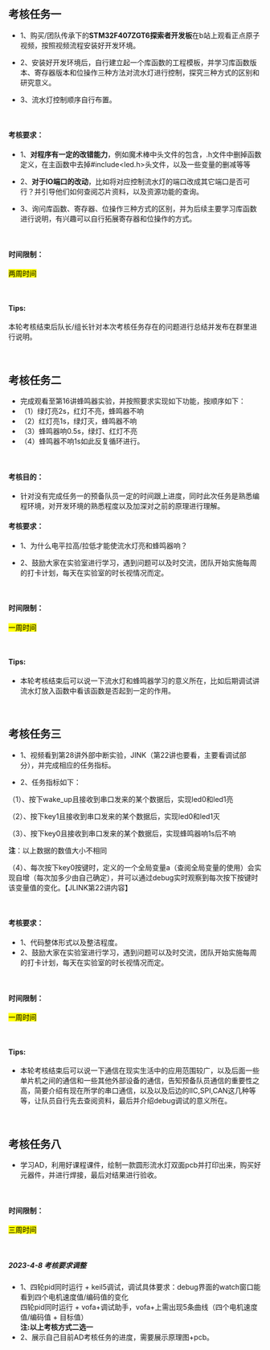 ## 考核任务一



* 1、购买/团队传承下的**STM32F407ZGT6探索者开发板**在b站上观看正点原子视频，按照视频流程安装好开发环境。

* 2、安装好开发环境后，自行建立起一个库函数的工程模板，并学习库函数版本、寄存器版本和位操作三种方法对流水灯进行控制，探究三种方式的区别和研究意义。

* 3、流水灯控制顺序自行布置。

  &nbsp;

  

#### 考核要求：

* 1、**对程序有一定的改错能力**，例如魔术棒中头文件的包含，.h文件中删掉函数定义，在主函数中去掉#include<led.h>头文件，以及一些变量的删减等等

* 2、**对于IO端口的改动**，比如将对应控制流水灯的端口改成其它端口是否可行？并引导他们如何查阅芯片资料，以及资源功能的查询。

* 3、询问库函数、寄存器、位操作三种方式的区别，并为后续主要学习库函数进行说明，有兴趣可以自行拓展寄存器和位操作的方式。

  &nbsp;

  

#### 时间限制：

<mark>两周时间</mark>

&nbsp;





#### Tips:

本轮考核结束后队长/组长针对本次考核任务存在的问题进行总结并发布在群里进行说明。

&nbsp;

## 考核任务二

* 完成观看至第16讲蜂鸣器实验，并按照要求实现如下功能，按顺序如下：
* （1）绿灯亮2s，红灯不亮，蜂鸣器不响
* （2）红灯亮1s，绿灯灭，蜂鸣器不响
* （3）蜂鸣器响0.5s，绿灯、红灯不亮
* （4）蜂鸣器不响1s如此反复循环进行。

&nbsp;

#### 考核目的：

* 针对没有完成任务一的预备队员一定的时间跟上进度，同时此次任务是熟悉编程环境，对开发环境的熟悉程度以及加深对之前的原理进行理解。



#### 考核要求：

* 1、为什么电平拉高/拉低才能使流水灯亮和蜂鸣器响？

* 2、鼓励大家在实验室进行学习，遇到问题可以及时交流，团队开始实施每周的打卡计划，每天在实验室的时长视情况而定。

&nbsp;

#### 时间限制：

<mark>一周时间</mark>

&nbsp;

#### Tips:

* 本轮考核结束后可以说一下流水灯和蜂鸣器学习的意义所在，比如后期调试讲流水灯放入函数中看该函数是否起到一定的作用。

&nbsp;

## 考核任务三

* 1、视频看到第28讲外部中断实验，JINK（第22讲也要看，主要看调试部分），并完成相应的任务指标。

* 2、任务指标如下：

（1）、按下wake_up且接收到串口发来的某个数据后，实现led0和led1亮

（2）、按下key1且接收到串口发来的某个数据后，实现led0和led1灭

（3）、按下key0且接收到串口发来的某个数据后，实现蜂鸣器响1s后不响

**注**：以上数据的数值大小不相同

（4）、每次按下key0按键时，定义的一个全局变量a（查阅全局变量的使用）会实现自增（每次加多少由自己确定），并可以通过debug实时观察到每次按下按键时该变量值的变化。【JLINK第22讲内容】

&nbsp;

####  考核要求：

* 1、代码整体形式以及整洁程度。
* 2、鼓励大家在实验室进行学习，遇到问题可以及时交流，团队开始实施每周的打卡计划，每天在实验室的时长视情况而定。

&nbsp;

#### 时间限制：

<mark>一周时间</mark>

&nbsp;

#### Tips:

*  本轮考核结束后可以说一下通信在现实生活中的应用范围较广，以及后面一些单片机之间的通信和一些其他外部设备的通信，告知预备队员通信的重要性之高，简要介绍有现在所学的串口通信，以及以及后边的IIC,SPI,CAN这几种等等，让队员自行先去查阅资料，最后并介绍debug调试的意义所在。

&nbsp;

## 考核任务八
* 学习AD，利用好课程课件，绘制一款圆形流水灯双面pcb并打印出来，购买好元器件，并进行焊接，最后对结果进行验收。

&nbsp;

#### 时间限制：

<mark>三周时间</mark>

&nbsp;

##### 2023-4-8  考核要求调整
* 1、四轮pid同时运行 + keil5调试，调试具体要求：debug界面的watch窗口能看到四个电机速度值/编码值的变化<br/>
     四轮pid同时运行 + vofa+调试助手，vofa+上需出现5条曲线（四个电机速度值/编码值 + 目标值）<br/>
    **注:以上考核方式二选一**<br/>
* 2、展示自己目前AD考核任务的进度，需要展示原理图+pcb。
